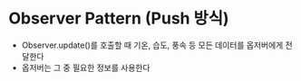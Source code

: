 # Observer Pattern (Push 방식)
* Observer.update()를 호출할 때 기온, 습도, 풍속 등 모든 데이터를 옵저버에게 전달한다
* 옵저버는 그 중 필요한 정보를 사용한다
